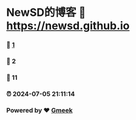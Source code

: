 # NewSD的博客 :link: https://newsd.github.io 
### :page_facing_up: [1](https://newsd.github.io/tag.html) 
### :speech_balloon: 2 
### :hibiscus: 11 
### :alarm_clock: 2024-07-05 21:11:14 
### Powered by :heart: [Gmeek](https://github.com/Meekdai/Gmeek)

